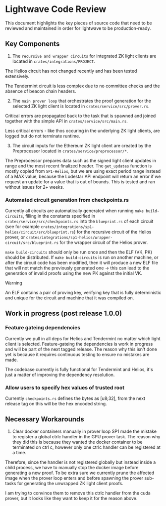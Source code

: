 # Lightwave Code Review 
This document highlights the key pieces of source code
that need to be reviewed and maintained in order for lightwave to be 
production-ready.

## Key Components
1. The `recursive and wrapper circuits` for integrated ZK light clients
are located in `crates/integrations/PROJECT`. 

The Helios circuit
has not changed recently and has been tested extensively.

The Tendermint circuit is less complex due to no committee checks and 
the absence of beacon chain headers.

2. The `main prover loop` that orchestrates the proof generation for the selected
ZK light client is located in `crates/service/src/prover.rs`.

Critical errors are propagated back to the task that is spawned and joined together with the
simple API in `crates/service/src/main.rs`. 

Less critical errors - like thos occuring in the underlying ZK light clients, are logged but 
do not terminate runtime.

3. The circuit inputs for the Ethereum ZK light client are created by the Preprocessor 
located in `crates/service/preprocessor/*`.

The Preprocessor prepares data such as the signed light client updates in range and
the most recent finalized header. The `get_updates` function is mostly copied from 
`SP1-Helios`, but we are using exact period range instead of a MAX value, because 
the Lodestar API endpoint will return an error if we request an update for a value
that is out of bounds. This is tested and ran without issues for 2+ weeks.

### Automated circuit generation from checkpoints.rs
Currently all circuits are automatically generated when running `make build-circuits`, filling in the constants specified in `crates/service/src/checkpoints.rs` into the `blueprint.rs` of each circuit (see for example `crates/integrations/sp1-helios/circuit/src/blueprint.rs`) for the recursive circuit of the Helios prover, or `crates/integrations/sp1-helios/wrapper-circuit/src/blueprint.rs` for the wrapper circuit of the Helios prover.

`make build-circuits` should only be run once and then the ELF (VK, PK) should be distributed.
If `make build-circuits` is run on another machine, or after the circuit code has been modified, then it will produce a new ELF file that will not match the previously generated one -> this can lead to the generation of invalid proofs using the new PK against the initial VK.

> [!WARNING]
> An ELF contains a pair of proving key, verifying key that
> is fully deterministic and unique for the circuit and machine
> that it was compiled on.

## Work in progress (post release 1.0.0)

### Feature gateing dependencies
Currently we pull in all deps for Helios and Tendermint no matter which light client is selected. Feature-gateing the dependencies is work in progress and will be part of the next
tagged release. The reason why this isn't done yet is because it requires continuous testing
to ensure no mistakes are made.

The codebase currently is fully functional for Tendermint and Helios, it's just a matter of
improving the dependency resolution.

### Allow users to specify hex values of trusted root
Currently `checkpoints.rs` defines the bytes as [u8;32], from the next release tag on this
will be the hex encoded string.


## Necessary Workarounds
1. Clear docker containers manually in prover loop
SP1 made the mistake to register a global ctrlc handler in the GPU prover task.
The reason why they did this is because they wanted the docker container to be terminated on ctrl c, however only one ctrlc handler can be registered at a time.

Therefore, since the handler is not registered globally but instead inside a child process, we have to manually stop the docker image before generating a new proof. To be extra sure we currently prune the affected image when the prover loop enters and before spawning the prover sub-tasks for generating the unwrapped ZK light client proofs.

I am trying to convince them to remove this ctrlc handler from the cuda prover, but it looks like they want to keep it for the reason above.
